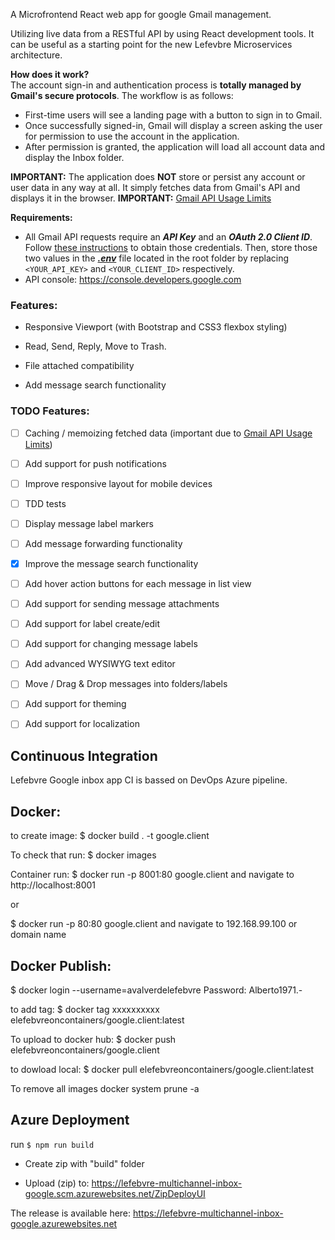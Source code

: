 A Microfrontend React web app for google Gmail management.

Utilizing live data from a RESTful API by using React development tools. It can be useful as a starting point for the new Lefevbre Microservices architecture.

**How does it work?**  
The account sign-in and authentication process is **totally managed by Gmail's secure protocols**.  The workflow is as follows:

 - First-time users will see a landing page with a button to sign in to
   Gmail.
 - Once successfully signed-in, Gmail will display a screen asking the
   user for permission to use the account in the application.
  - After permission is granted, the application will load all account data and display the Inbox folder.

**IMPORTANT:** The application does **NOT** store or persist any account or user data in any way at all. It simply fetches data from Gmail's API and displays it in the browser.
**IMPORTANT:** [Gmail API Usage Limits](https://developers.google.com/gmail/api/v1/reference/quota)

**Requirements:**  

- All Gmail API requests require an ***API Key*** and an ***OAuth 2.0 Client ID***. Follow [these instructions](https://developers.google.com/fit/android/get-api-key) to obtain those credentials. Then, store those two values in the ***[.env](https://facebook.github.io/create-react-app/docs/adding-custom-environment-variables)*** file located in the root folder by replacing `<YOUR_API_KEY>` and `<YOUR_CLIENT_ID>` respectively.
- API console: https://console.developers.google.com

### Features:

- Responsive Viewport (with Bootstrap and CSS3 flexbox styling)

- Read, Send, Reply, Move to Trash.
- File attached compatibility
- Add message search functionality
  

### TODO Features:

- [ ] Caching / memoizing fetched data (important due to [Gmail API Usage Limits](https://developers.google.com/gmail/api/v1/reference/quota))

- [ ] Add support for push notifications

- [ ] Improve responsive layout for mobile devices

- [ ] TDD tests

- [ ] Display message label markers

- [ ] Add message forwarding functionality

- [x] Improve the message search functionality

- [ ] Add hover action buttons for each message in list view

- [ ] Add support for sending message attachments

- [ ] Add support for label create/edit

- [ ] Add support for changing message labels

- [ ] Add advanced WYSIWYG text editor

- [ ] Move / Drag & Drop messages into folders/labels

- [ ] Add support for theming

- [ ] Add support for localization


## Continuous Integration

Lefebvre Google inbox app CI is bassed on DevOps Azure pipeline.

## Docker:

to create image:
$ docker build . -t google.client

To check that run:
$ docker images

Container run:
$ docker run -p 8001:80 google.client and navigate to http://localhost:8001

or

$ docker run -p 80:80 google.client and navigate to 192.168.99.100 or domain name

## Docker Publish:

$ docker login --username=avalverdelefebvre 
Password: Alberto1971.-

to add tag:
$ docker tag xxxxxxxxxx elefebvreoncontainers/google.client:latest

To upload to docker hub:
$ docker push elefebvreoncontainers/google.client

to dowload local:
$ docker pull elefebvreoncontainers/google.client:latest

To remove all images
docker system prune -a

## Azure Deployment

run `$ npm run build`

- Create zip with "build" folder

- Upload (zip) to:  https://lefebvre-multichannel-inbox-google.scm.azurewebsites.net/ZipDeployUI

The release is available here:
https://lefebvre-multichannel-inbox-google.azurewebsites.net
